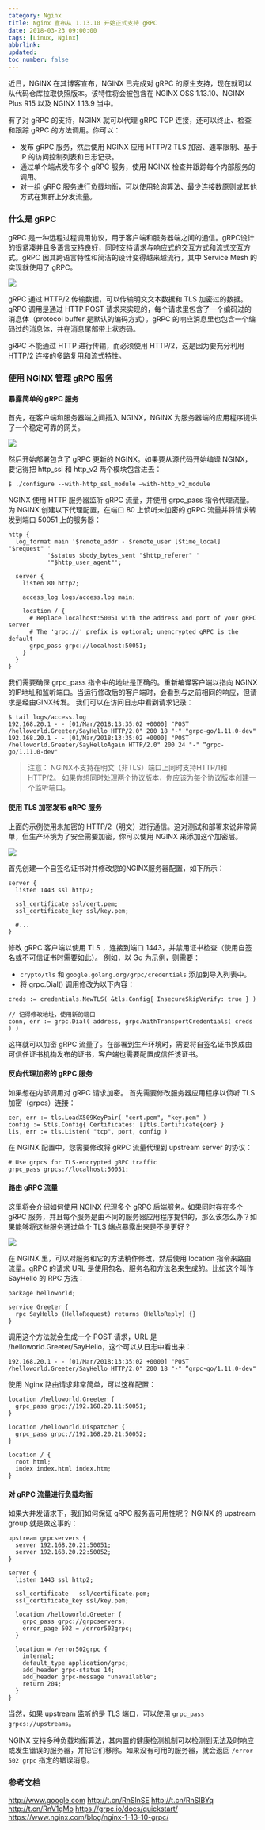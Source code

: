 ```yaml
---
category: Nginx
title: Nginx 宣布从 1.13.10 开始正式支持 gRPC
date: 2018-03-23 09:00:00
tags: [Linux, Nginx]
abbrlink:
updated:
toc_number: false
---
```


近日，NGINX 在其博客宣布，NGINX 已完成对 gRPC 的原生支持，现在就可以从代码仓库拉取快照版本。该特性将会被包含在 NGINX OSS 1.13.10、NGINX Plus R15 以及 NGINX 1.13.9 当中。

有了对 gRPC 的支持，NGINX 就可以代理 gRPC TCP 连接，还可以终止、检查和跟踪 gRPC 的方法调用。你可以：

- 发布 gRPC 服务，然后使用 NGINX 应用 HTTP/2 TLS 加密、速率限制、基于 IP 的访问控制列表和日志记录。
- 通过单个端点发布多个 gRPC 服务，使用 NGINX 检查并跟踪每个内部服务的调用。
- 对一组 gRPC 服务进行负载均衡，可以使用轮询算法、最少连接数原则或其他方式在集群上分发流量。

<!-- more -->

### 什么是 gRPC

gRPC 是一种远程过程调用协议，用于客户端和服务器端之间的通信。gRPC设计的很紧凑并且多语言支持良好，同时支持请求与响应式的交互方式和流式交互方式。gRPC 因其跨语言特性和简洁的设计变得越来越流行，其中 Service Mesh 的实现就使用了 gRPC。

![](https://mmbiz.qpic.cn/mmbiz_png/UicsouxJOkBdvbftRgZNSFDUJ8vJs2BTkkeToqiaI2uWg9TG2WAq0JL6JYFHtBJK2f3As9BHVgrzdiahvfNsnwZTg/640?wx_fmt=png&tp=webp&wxfrom=5&wx_lazy=1)


gRPC 通过 HTTP/2 传输数据，可以传输明文文本数据和 TLS 加密过的数据。gRPC 调用是通过 HTTP POST 请求来实现的，每个请求里包含了一个编码过的消息体（protocol buffer 是默认的编码方式）。gRPC 的响应消息里也包含一个编码过的消息体，并在消息尾部带上状态码。

gRPC 不能通过 HTTP 进行传输，而必须使用 HTTP/2，这是因为要充分利用 HTTP/2 连接的多路复用和流式特性。

### 使用 NGINX 管理 gRPC 服务

#### 暴露简单的 gRPC 服务

首先，在客户端和服务器端之间插入 NGINX，NGINX 为服务器端的应用程序提供了一个稳定可靠的网关。

![](https://mmbiz.qpic.cn/mmbiz_png/UicsouxJOkBdvbftRgZNSFDUJ8vJs2BTkYibJXicwZCmvN5lvTbXT3ZJocGKOEzqFvb8M2seIe4Kmb4icOibVNibPz0w/640?wx_fmt=png&tp=webp&wxfrom=5&wx_lazy=1)

然后开始部署包含了 gRPC 更新的 NGINX。如果要从源代码开始编译 NGINX，要记得把 http_ssl 和 http_v2 两个模块包含进去：

```
$ ./configure --with-http_ssl_module —with-http_v2_module
```

NGINX 使用 HTTP 服务器监听 gRPC 流量，并使用 grpc_pass 指令代理流量。 为 NGINX 创建以下代理配置，在端口 80 上侦听未加密的 gRPC 流量并将请求转发到端口 50051 上的服务器：

```
http {
  log_format main '$remote_addr - $remote_user [$time_local] "$request" '
           '$status $body_bytes_sent "$http_referer" '
           '"$http_user_agent"';

  server {
    listen 80 http2;

    access_log logs/access.log main;

    location / {
      # Replace localhost:50051 with the address and port of your gRPC server
      # The 'grpc://' prefix is optional; unencrypted gRPC is the default   
      grpc_pass grpc://localhost:50051;
    }
  }
}
```

我们需要确保 grpc_pass 指令中的地址是正确的。重新编译客户端以指向 NGINX 的IP地址和监听端口。当运行修改后的客户端时，会看到与之前相同的响应，但请求是经由GINX转发。 我们可以在访问日志中看到请求记录：

```
$ tail logs/access.log
192.168.20.1 - - [01/Mar/2018:13:35:02 +0000] "POST /helloworld.Greeter/SayHello HTTP/2.0" 200 18 "-" "grpc-go/1.11.0-dev"
192.168.20.1 - - [01/Mar/2018:13:35:02 +0000] "POST /helloworld.Greeter/SayHelloAgain HTTP/2.0" 200 24 "-" “grpc-go/1.11.0-dev"
```

> 注意： NGINX不支持在明文（非TLS）端口上同时支持HTTP/1和HTTP/2。 如果你想同时处理两个协议版本，你应该为每个协议版本创建一个监听端口。

#### 使用 TLS 加密发布 gRPC 服务

上面的示例使用未加密的 HTTP/2（明文）进行通信。这对测试和部署来说非常简单，但生产环境为了安全需要加密，你可以使用 NGINX 来添加这个加密层。

![](https://cdn-1.wp.nginx.com/wp-content/uploads/2018/03/grpc-nginx-encrypted.png)

首先创建一个自签名证书对并修改您的NGINX服务器配置，如下所示：

```
server {
  listen 1443 ssl http2;

  ssl_certificate ssl/cert.pem;
  ssl_certificate_key ssl/key.pem;

  #...
}
```

修改 gRPC 客户端以使用 TLS ，连接到端口 1443，并禁用证书检查（使用自签名或不可信证书时需要如此）。 例如，以 Go 为示例，则需要：

- `crypto/tls` 和 `google.golang.org/grpc/credentials` 添加到导入列表中。
- 将 grpc.Dial() 调用修改为以下内容：

```
creds := credentials.NewTLS( &tls.Config{ InsecureSkipVerify: true } )

// 记得修改地址，使用新的端口
conn, err := grpc.Dial( address, grpc.WithTransportCredentials( creds ) )
```

这样就可以加密 gRPC 流量了。在部署到生产环境时，需要将自签名证书换成由可信任证书机构发布的证书，客户端也需要配置成信任该证书。

#### 反向代理加密的 gRPC 服务

如果想在内部调用对 gRPC 请求加密。 首先需要修改服务器应用程序以侦听 TLS 加密（grpcs）连接：

```
cer, err := tls.LoadX509KeyPair( "cert.pem", "key.pem" )
config := &tls.Config{ Certificates: []tls.Certificate{cer} }
lis, err := tls.Listen( "tcp", port, config )
```

在 NGINX 配置中，您需要修改将 gRPC 流量代理到 upstream server 的协议：

```
# Use grpcs for TLS-encrypted gRPC traffic
grpc_pass grpcs://localhost:50051;
```

#### 路由 gRPC 流量

这里将会介绍如何使用 NGINX 代理多个 gRPC 后端服务。如果同时存在多个 gRPC 服务，并且每个服务是由不同的服务器应用程序提供的，那么该怎么办？如果能够将这些服务通过单个 TLS 端点暴露出来是不是更好？

![](https://mmbiz.qpic.cn/mmbiz_png/UicsouxJOkBdvbftRgZNSFDUJ8vJs2BTklpwlOPZ3b9g3posOzDOtsw9ZYGatRZt9AfCMFgbOjuNaNPWkU5tFsQ/640?wx_fmt=png&tp=webp&wxfrom=5&wx_lazy=1)

在 NGINX 里，可以对服务和它的方法稍作修改，然后使用 location 指令来路由流量。gRPC 的请求 URL 是使用包名、服务名和方法名来生成的。比如这个叫作 SayHello 的 RPC 方法：

```
package helloworld;

service Greeter {
  rpc SayHello (HelloRequest) returns (HelloReply) {}
}
```

调用这个方法就会生成一个 POST 请求，URL 是 /helloworld.Greeter/SayHello，这个可以从日志中看出来：

```
192.168.20.1 - - [01/Mar/2018:13:35:02 +0000] "POST /helloworld.Greeter/SayHello HTTP/2.0" 200 18 "-" “grpc-go/1.11.0-dev"
```

使用 Nginx 路由请求非常简单，可以这样配置：

```
location /helloworld.Greeter {
  grpc_pass grpc://192.168.20.11:50051;
}

location /helloworld.Dispatcher {
  grpc_pass grpc://192.168.20.21:50052;
}

location / {
  root html;
  index index.html index.htm;
}
```

#### 对 gRPC 流量进行负载均衡

如果大并发请求下，我们如何保证 gRPC 服务高可用性呢？ NGINX 的 upstream group 就是做这事的：

```
upstream grpcservers {
  server 192.168.20.21:50051;
  server 192.168.20.22:50052;
}

server {
  listen 1443 ssl http2;

  ssl_certificate   ssl/certificate.pem;
  ssl_certificate_key ssl/key.pem;

  location /helloworld.Greeter {
    grpc_pass grpc://grpcservers;
    error_page 502 = /error502grpc;
  }

  location = /error502grpc {
    internal;
    default_type application/grpc;
    add_header grpc-status 14;
    add_header grpc-message "unavailable";
    return 204;
  }
}
```

当然，如果 upstream 监听的是 TLS 端口，可以使用 `grpc_pass grpcs://upstreams`。

NGINX 支持多种负载均衡算法，其内置的健康检测机制可以检测到无法及时响应或发生错误的服务器，并把它们移除。如果没有可用的服务器，就会返回 `/error 502 grpc` 指定的错误消息。


### 参考文档

http://www.google.com
http://t.cn/RnSlnSE
http://t.cn/RnSlBYq
http://t.cn/RnV1qMo
https://grpc.io/docs/quickstart/
https://www.nginx.com/blog/nginx-1-13-10-grpc/









